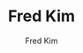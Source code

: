 ---
layout: archive
title: "Fred Kim"
author: Fred Kim
jobtitle: Visiting Undergraduate Researcher
bio:
excerpt: ""
author_profile: true
header:
  teaser: /assets/images/people/kim_fred.png
---